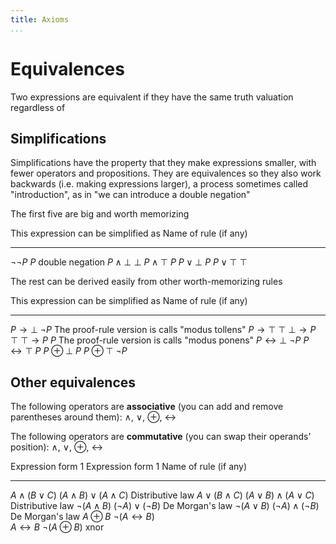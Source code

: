 ```yaml
---
title: Axioms
...
```


# Equivalences

Two expressions are equivalent if they have the same truth valuation regardless of 

## Simplifications

Simplifications have the property that they make expressions smaller, with fewer operators and propositions.
They are equivalences so they also work backwards (i.e. making expressions larger), a process sometimes called "introduction", as in "we can introduce a double negation"

The first five are big and worth memorizing

This expression         can be simplified as        Name of rule (if any)
----------------------  ------------------------    ----------------------------
$\lnot \lnot P$         $P$                         double negation
$P \land \bot$          $\bot$
$P \land \top$          $P$
$P \lor \bot$           $P$
$P \lor \top$           $\top$

The rest can be derived easily from other worth-memorizing rules

This expression             can be simplified as   Name of rule (if any)
----------------------      --------------------   ----------------------------
$P \rightarrow \bot$        $\lnot P$              The proof-rule version is calls "modus tollens"
$P \rightarrow \top$        $\top$
$\bot \rightarrow P$        $\top$
$\top \rightarrow P$        $P$                    The proof-rule version is calls "modus ponens"
$P \leftrightarrow \bot$    $\lnot P$
$P \leftrightarrow \top$    $P$
$P \oplus \bot$             $P$
$P \oplus \top$             $\lnot P$

## Other equivalences

The following operators are **associative** (you can add and remove parentheses around them): $\land$, $\lor$, $\oplus$, $\leftrightarrow$

The following operators are **commutative** (you can swap their operands' position): $\land$, $\lor$, $\oplus$, $\leftrightarrow$

Expression form 1       Expression form 1                   Name of rule (if any)
----------------------  -------------------------------     ----------------------------
$A \land (B \lor C)$    $(A \land B) \lor (A \land C)$      Distributive law
$A \lor (B \land C)$    $(A \lor B) \land (A \lor C)$       Distributive law
$\lnot (A \land B)$     $(\lnot A) \lor (\lnot B)$          De Morgan's law
$\lnot (A \lor B)$      $(\lnot A) \land (\lnot B)$         De Morgan's law
$A \oplus B$            $\lnot (A \leftrightarrow B)$       
$A \leftrightarrow B$   $\lnot (A \oplus B)$                xnor
